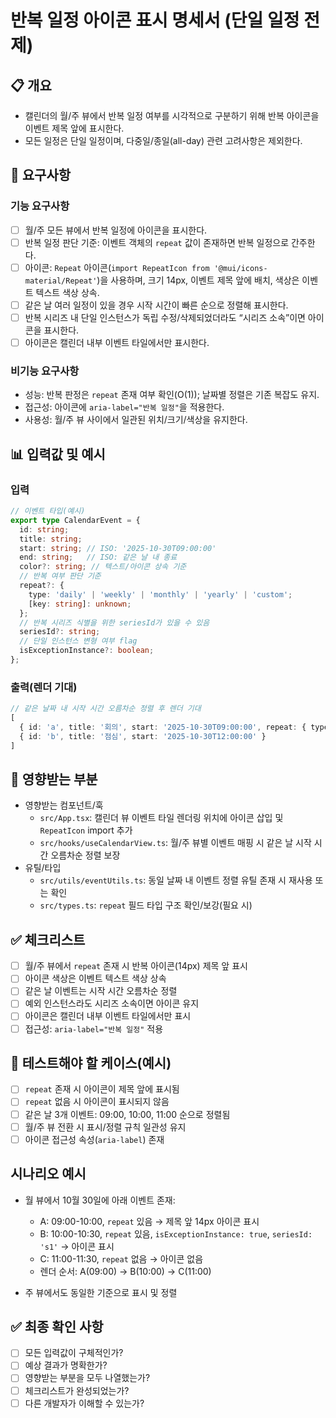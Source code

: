 # 반복 일정 아이콘 표시 명세서 (단일 일정 전제)

## 📋 개요
- 캘린더의 월/주 뷰에서 반복 일정 여부를 시각적으로 구분하기 위해 반복 아이콘을 이벤트 제목 앞에 표시한다.
- 모든 일정은 단일 일정이며, 다중일/종일(all-day) 관련 고려사항은 제외한다.

## 🎯 요구사항
### 기능 요구사항
- [ ] 월/주 모든 뷰에서 반복 일정에 아이콘을 표시한다.
- [ ] 반복 일정 판단 기준: 이벤트 객체의 `repeat` 값이 존재하면 반복 일정으로 간주한다.
- [ ] 아이콘: `Repeat` 아이콘(`import RepeatIcon from '@mui/icons-material/Repeat'`)을 사용하며, 크기 14px, 이벤트 제목 앞에 배치, 색상은 이벤트 텍스트 색상 상속.
- [ ] 같은 날 여러 일정이 있을 경우 시작 시간이 빠른 순으로 정렬해 표시한다.
- [ ] 반복 시리즈 내 단일 인스턴스가 독립 수정/삭제되었더라도 “시리즈 소속”이면 아이콘을 표시한다.
- [ ] 아이콘은 캘린더 내부 이벤트 타일에서만 표시한다.

### 비기능 요구사항
- 성능: 반복 판정은 `repeat` 존재 여부 확인(O(1)); 날짜별 정렬은 기존 복잡도 유지.
- 접근성: 아이콘에 `aria-label="반복 일정"`을 적용한다.
- 사용성: 월/주 뷰 사이에서 일관된 위치/크기/색상을 유지한다.

## 📊 입력값 및 예시
### 입력
```typescript
// 이벤트 타입(예시)
export type CalendarEvent = {
  id: string;
  title: string;
  start: string; // ISO: '2025-10-30T09:00:00'
  end: string;   // ISO: 같은 날 내 종료
  color?: string; // 텍스트/아이콘 상속 기준
  // 반복 여부 판단 기준
  repeat?: {
    type: 'daily' | 'weekly' | 'monthly' | 'yearly' | 'custom';
    [key: string]: unknown;
  };
  // 반복 시리즈 식별을 위한 seriesId가 있을 수 있음
  seriesId?: string;
  // 단일 인스턴스 변형 여부 flag
  isExceptionInstance?: boolean;
};
```

### 출력(렌더 기대)
```typescript
// 같은 날짜 내 시작 시간 오름차순 정렬 후 렌더 기대
[
  { id: 'a', title: '회의', start: '2025-10-30T09:00:00', repeat: { type: 'weekly' } }, // [RepeatIcon 14px] 회의
  { id: 'b', title: '점심', start: '2025-10-30T12:00:00' }                               // 점심
]
```

## 🔗 영향받는 부분
- 영향받는 컴포넌트/훅
  - `src/App.tsx`: 캘린더 뷰 이벤트 타일 렌더링 위치에 아이콘 삽입 및 `RepeatIcon` import 추가
  - `src/hooks/useCalendarView.ts`: 월/주 뷰별 이벤트 매핑 시 같은 날 시작 시간 오름차순 정렬 보장
- 유틸/타입
  - `src/utils/eventUtils.ts`: 동일 날짜 내 이벤트 정렬 유틸 존재 시 재사용 또는 확인
  - `src/types.ts`: `repeat` 필드 타입 구조 확인/보강(필요 시)

## ✅ 체크리스트
- [ ] 월/주 뷰에서 `repeat` 존재 시 반복 아이콘(14px) 제목 앞 표시
- [ ] 아이콘 색상은 이벤트 텍스트 색상 상속
- [ ] 같은 날 이벤트는 시작 시간 오름차순 정렬
- [ ] 예외 인스턴스라도 시리즈 소속이면 아이콘 유지
- [ ] 아이콘은 캘린더 내부 이벤트 타일에서만 표시
- [ ] 접근성: `aria-label="반복 일정"` 적용

## 🧪 테스트해야 할 케이스(예시)
- [ ] `repeat` 존재 시 아이콘이 제목 앞에 표시됨
- [ ] `repeat` 없음 시 아이콘이 표시되지 않음
- [ ] 같은 날 3개 이벤트: 09:00, 10:00, 11:00 순으로 정렬됨
- [ ] 월/주 뷰 전환 시 표시/정렬 규칙 일관성 유지
- [ ] 아이콘 접근성 속성(`aria-label`) 존재

## 시나리오 예시
- 월 뷰에서 10월 30일에 아래 이벤트 존재:
  - A: 09:00-10:00, `repeat` 있음 → 제목 앞 14px 아이콘 표시
  - B: 10:00-10:30, `repeat` 있음, `isExceptionInstance: true`, `seriesId: 's1'` → 아이콘 표시
  - C: 11:00-11:30, `repeat` 없음 → 아이콘 없음
  - 렌더 순서: A(09:00) → B(10:00) → C(11:00)

- 주 뷰에서도 동일한 기준으로 표시 및 정렬

## ✅ 최종 확인 사항
- [ ] 모든 입력값이 구체적인가?
- [ ] 예상 결과가 명확한가?
- [ ] 영향받는 부분을 모두 나열했는가?
- [ ] 체크리스트가 완성되었는가?
- [ ] 다른 개발자가 이해할 수 있는가?
